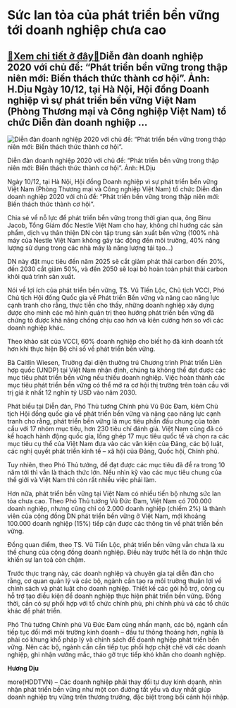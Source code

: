 Sức lan tỏa của phát triển bền vững tới doanh nghiệp chưa cao
=============================================================

[:gift:Xem chi tiết ở đây:gift:](https://hddtvn.com/suc-lan-toa-cua-phat-trien-ben-vung-toi-doanh-nghiep-chua-cao/)Diễn đàn doanh nghiệp 2020 với chủ đề: “Phát triển bền vững trong thập niên mới: Biến thách thức thành cơ hội”. Ảnh: H.Dịu Ngày 10/12, tại Hà Nội, Hội đồng Doanh nghiệp vì sự phát triển bền vững Việt Nam (Phòng Thương mại và Công nghiệp Việt Nam) tổ chức Diễn đàn doanh nghiệp …
--------------------------------------------------------------------------------------------------------------------------------------------------------------------------------------------------------------------------------------------------------------------------------------





![Diễn đàn doanh nghiệp 2020 với chủ đề: “Phát triển bền vững trong thập niên mới: Biến thách thức thành cơ hội”.](https://hddtvn.com/wp-content/uploads/2021/01/bYn_vYng.jpg "Diễn đàn doanh nghiệp 2020 với chủ đề: “Phát triển bền vững trong thập niên mới: Biến thách thức thành cơ hội”.")


Diễn đàn doanh nghiệp 2020 với chủ đề: “Phát triển bền vững trong thập niên mới: Biến thách thức thành cơ hội”. Ảnh: H.Dịu



Ngày 10/12, tại Hà Nội, Hội đồng Doanh nghiệp vì sự phát triển bền vững Việt Nam (Phòng Thương mại và Công nghiệp Việt Nam) tổ chức Diễn đàn doanh nghiệp 2020 với chủ đề: “Phát triển bền vững trong thập niên mới: Biến thách thức thành cơ hội”.


Chia sẻ về nỗ lực để phát triển bền vững trong thời gian qua, ông Binu Jacob, Tổng Giám đốc Nestle Việt Nam cho hay, không chỉ hướng các sản phẩm, dịch vụ thân thiện DN còn tập trung sản xuất bền vững (100% nhà máy của Nestle Việt Nam không gây tác động đến môi trường, 40% năng lượng sử dụng trong các nhà máy là năng lượng tái tạo…)


DN này đặt mục tiêu đến năm 2025 sẽ cắt giảm phát thải carbon đến 20%, đến 2030 cắt giảm 50%, và đến 2050 sẽ loại bỏ hoàn toàn phát thải carbon khỏi quá trình sản xuất.


Nói về lợi ích của phát triển bền vững, TS. Vũ Tiến Lộc, Chủ tịch VCCI, Phó Chủ tịch Hội đồng Quốc gia về Phát triển Bền vững và nâng cao năng lực cạnh tranh cho rằng, thực tiễn cho thấy, những doanh nghiệp xây dựng được cho mình các mô hình quản trị theo hướng phát triển bền vững đã chứng tỏ được khả năng chống chịu cao hơn và kiên cường hơn so với các doanh nghiệp khác.


Theo khảo sát của VCCI, 60% doanh nghiệp cho biết họ đã kinh doanh tốt hơn khi thực hiện Bộ chỉ số về phát triển bền vững.


Bà Caitlin Wiesen, Trưởng đại diện thường trú Chương trình Phát triển Liên hợp quốc (UNDP) tại Việt Nam nhận định, chúng ta không thể đạt được các mục tiêu phát triển bền vững nếu thiếu doanh nghiệp. Việc hoàn thành các mục tiêu phát triển bền vững có thể mở ra cơ hội thị trường trên toàn cầu với trị giá ít nhất 12 nghìn tỷ USD vào năm 2030.


Phát biểu tại Diễn đàn, Phó Thủ tướng Chính phủ Vũ Đức Đam, kiêm Chủ tịch Hội đồng quốc gia về phát triển bền vững và nâng cao năng lực cạnh tranh cho rằng, phát triển bền vững là mục tiêu phấn đấu chung của toàn cầu với 17 nhóm mục tiêu, hơn 230 tiêu chí đánh giá. Việt Nam cũng đã có kế hoạch hành động quốc gia, lồng ghép 17 mục tiêu quốc tế và chọn ra các mục tiêu cụ thể của Việt Nam đưa vào các văn kiện của Đảng, các bộ luật, các nghị quyết phát triển kinh tế – xã hội của Đảng, Quốc hội, Chính phủ.


Tuy nhiên, theo Phó Thủ tướng, để đạt được các mục tiêu đã đề ra trong 10 năm tới thì vẫn là thách thức lớn. Nếu nhìn kỹ vào các mục tiêu chung của thế giới và Việt Nam thì còn rất nhiều việc phải làm.


Hơn nữa, phát triển bền vững tại Việt Nam có nhiều tiến bộ nhưng sức lan tỏa chưa cao. Theo Phó Thủ tướng Vũ Đức Đam, Việt Nam có 700.000 doanh nghiệp, nhưng cũng chỉ có 2.000 doanh nghiệp (chiếm 2%) là thành viên của cộng đồng DN phát triển bền vững ở Việt Nam, mới khoảng 100.000 doanh nghiệp (15%) tiếp cận được các thông tin về phát triển bền vững.


Đồng quan điểm, theo TS. Vũ Tiến Lộc, phát triển bền vững vẫn chưa là xu thế chung của cộng đồng doanh nghiệp. Điều này trước hết là do nhận thức khiến sự lan toả còn chậm.


Trước thực trạng này, các doanh nghiệp và chuyên gia tại diễn đàn cho rằng, cơ quan quản lý và các bộ, ngành cần tạo ra môi trường thuận lợi về chính sách và phát luật cho doanh nghiệp. Thiết kế các gói hỗ trợ, công cụ hỗ trợ tạo điều kiện để doanh nghiệp thực hiện phát triển bền vững. Đồng thời, cần có sự phối hợp với tổ chức chính phủ, phi chính phủ và các tổ chức khác để phát triển.


Phó Thủ tướng Chính phủ Vũ Đức Đam cũng nhấn mạnh, các bộ, ngành cần tiếp tục đổi mới môi trường kinh doanh – đầu tư thông thoáng hơn, nghĩa là phải có khung khổ pháp lý và chính sách để doanh nghiệp phát triển bền vững. Nên các bộ, ngành cần cần tiếp tục phối hợp chặt chẽ với các doanh nghiệp, ghi nhận vướng mắc, tháo gỡ trực tiếp khó khăn cho doanh nghiệp.




**Hương Dịu**



more(HDDTVN) – Các doanh nghiệp phải thay đổi tư duy kinh doanh, nhìn nhận phát triển bền vững như một con đường tất yếu và duy nhất giúp doanh nghiệp trụ vững trên thương trường, đặc biệt trong bối cảnh hội nhập.

